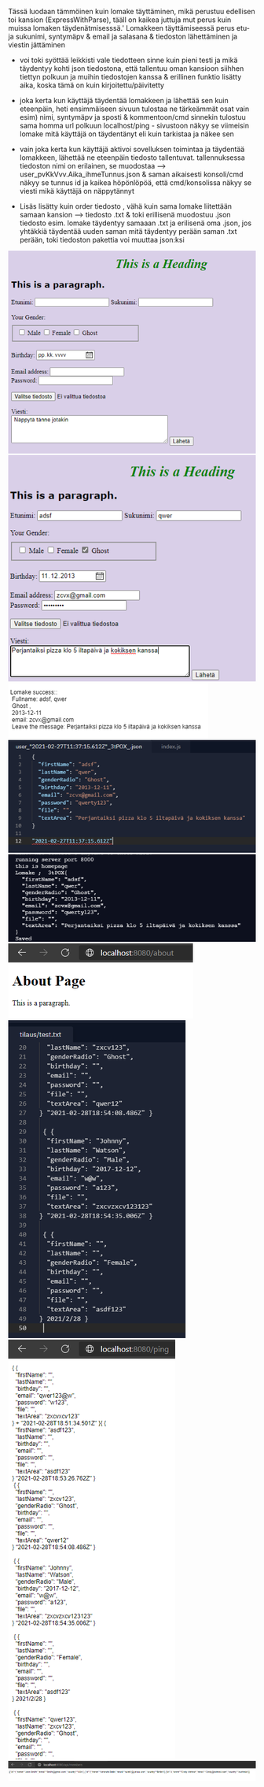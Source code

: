 Tässä luodaan tämmöinen kuin lomake täyttäminen, mikä perustuu edellisen toi kansion (ExpressWithParse), tääll on kaikea juttuja mut perus kuin muissa lomaken täydenätmisesssä.'
Lomakkeen täyttämiseessä perus etu- ja sukunimi, syntymäpv & email ja salasana & tiedoston lähettäminen ja viestin jättäminen

- voi toki syöttää leikkisti vale tiedotteen sinne kuin pieni testi ja mikä täydentyy kohti json tiedostona, 
että tallentuu oman kansioon siihhen tiettyn polkuun ja muihin tiedostojen kanssa & erillinen funktio lisätty aika, koska tämä on kuin kirjoitettu/päivitetty

- joka kerta kun käyttäjä täydentää lomakkeen ja lähettää sen kuin eteenpäin, heti ensimmäiseen sivuun tulostaa ne tärkeämmät osat vain esim) nimi, syntymäpv ja sposti &
kommentoon/cmd sinnekin tulostuu sama homma url polkuun localhost/ping - sivustoon näkyy se viimeisin lomake mitä käyttäjä on täydentänyt eli kuin tarkistaa ja näkee sen

- vain joka kerta kun käyttäjä aktivoi sovelluksen toimintaa ja täydentää lomakkeen, lähettää ne eteenpäin tiedosto tallentuvat.
tallennuksessa tiedoston nimi on erilainen, se muodostaa --> user_pvKkVvv.Aika_ihmeTunnus.json & saman aikaisesti konsoli/cmd näkyy se tunnus id ja kaikea höpönlöpöä,
että cmd/konsolissa näkyy se viesti mikä käyttäjä on näppytännyt

- Lisäs lisätty kuin order tiedosto , vähä kuin sama lomake liitettään samaan kansion --> tiedosto .txt & toki erillisenä muodostuu .json tiedosto
esim. lomake täydentyy samaaan .txt ja erilisenä oma .json, jos yhtäkkiä täydentää uuden saman mitä täydentyy perään saman .txt perään, toki tiedoston pakettia voi muuttaa json:ksi

![Alt text](images/NodeJs1.PNG?raw=true "None") <br> 
![Alt text](images/NodeJs2.PNG?raw=true "None") <br>
![Alt text](images/NodeJs2-1.PNG?raw=true "None") <br>
![Alt text](images/NodeJs2-2.PNG?raw=true "None") <br>
![Alt text](images/NodeJs2-3.PNG?raw=true "None") <br>
![Alt text](images/NodeJs3.PNG?raw=true "None") <br>
![Alt text](images/NodeJs5.PNG?raw=true "None") <br>
![Alt text](images/NodeJs5-1.PNG?raw=true "None")  <br>
![Alt text](images/NodeJs4.PNG?raw=true "None") <br>
